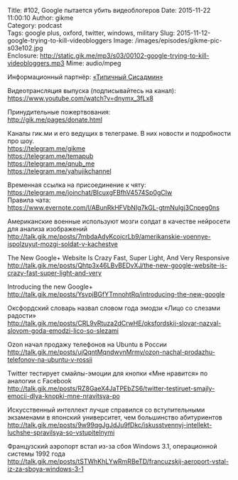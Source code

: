 Title: #102, Google пытается убить видеоблогеров
Date: 2015-11-22 11:00:10
Author: gikme  
Category: podcast  
Tags: google plus, oxford, twitter, windows, military
Slug: 2015-11-12-google-trying-to-kill-videobloggers
Image: /images/episodes/gikme-pic-s03e102.jpg  
Enclosure: http://static.gik.me/mp3/s03/00102-google-trying-to-kill-videobloggers.mp3
Mime: audio/mpeg


Информационный партнёр: [«Типичный Сисадмин»](https://vk.com/sysodmins)

Видеотрансляция выпуска (подписывайтесь на канал): <br>
<https://www.youtube.com/watch?v=dnymx_3fLx8>

Принудительные пожертвования: <br>
<http://gik.me/pages/donate.html>

Каналы гик.ми и его ведущих в телеграме. В них новости и подробности про шоу. <br>
<https://telegram.me/gikme> <br>
<https://telegram.me/temapub> <br>
<https://telegram.me/qnub_me> <br>
<https://telegram.me/yahujikchannel>

Временная ссылка на присоединение к чяту: <br>
https://telegram.me/joinchat/BIcuxgFBfhV4574Sp0gCIw <br>
Правила чата: <br> 
https://www.evernote.com/l/ABunRkHFVbNIg7kGL-gtmNulgj3Cnpeg0ns

Американские военные используют мозги солдат в качестве нейросети для анализа изображений <br>
<http://talk.gik.me/posts/7mbdaAdyKcojcrLb9/amerikanskie-voennye-ispolzuyut-mozgi-soldat-v-kachestve>

The New Google+ Website Is Crazy Fast, Super Light, And Very Responsive <br>
<http://talk.gik.me/posts/Qhtp3x46LBvBEDvXJ/the-new-google-website-is-crazy-fast-super-light-and-very>

Introducing the new Google+ <br>
<http://talk.gik.me/posts/YsvpjBGfYTmnohtRq/introducing-the-new-google>

Оксфордский словарь назвал словом года эмодзи &laquo;Лицо со слезами радости&raquo; <br>
<http://talk.gik.me/posts/CRL9vRtuza2dCrwHE/oksfordskij-slovar-nazval-slovom-goda-emodzi-lico-so-slezami>

Ozon начал продажу телефонов на Ubuntu в России <br>
<http://talk.gik.me/posts/ujQqntMqndwvnMrmy/ozon-nachal-prodazhu-telefonov-na-ubuntu-v-rossii>

Twitter тестирует смайлы-эмоции для кнопки &laquo;Мне нравится&raquo; по аналогии с Facebook <br>
<http://talk.gik.me/posts/RZ8GaeX4JaTPEbZS6/twitter-testiruet-smajly-emocii-dlya-knopki-mne-nravitsya-po>

Искусственный интеллект лучше справился со вступительными экзаменами в японский университет, чем большинство абитуриентов <br>
<http://talk.gik.me/posts/9w99qgJgJdJu9fDkc/iskusstvennyj-intellekt-luchshe-spravilsya-so-vstupitelnymi>

Французский аэропорт встал из-за сбоя Windows 3.1, операционной системы 1992 года <br>
<http://talk.gik.me/posts/tSTWhKhLYwRmRBeTD/francuzskij-aeroport-vstal-iz-za-sboya-windows-3-1>